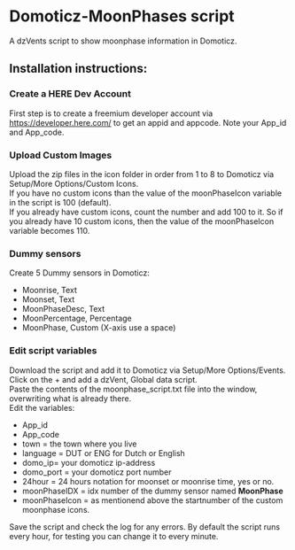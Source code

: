 # Domoticz-MoonPhases script
A dzVents script to show moonphase information in Domoticz.
## Installation instructions:

### Create a HERE Dev Account 
First step is to create a freemium developer account via https://developer.here.com/ to get an appid and appcode.
Note your App_id and App_code.

### Upload Custom Images
Upload the zip files in the icon folder in order from 1 to 8 to Domoticz via Setup/More Options/Custom Icons.<br>
If you have no custom icons than the value of the moonPhaseIcon variable in the script is 100 (default).<br>
If you already have custom icons, count the number and add 100 to it. So if you already have 10 custom icons, then the value of the moonPhaseIcon variable becomes 110.

### Dummy sensors
Create 5 Dummy sensors in Domoticz:
- Moonrise, Text
- Moonset, Text
- MoonPhaseDesc, Text
- MoonPercentage, Percentage
- MoonPhase, Custom (X-axis use a space)

### Edit script variables
Download the script and add it to Domoticz via Setup/More Options/Events. Click on the + and add a dzVent, Global data script.<br>
Paste the contents of the moonphase_script.txt file into the window, overwriting what is already there.<br>
Edit the variables:<br>
- App_id
- App_code
- town = the town where you live
- language = DUT or ENG for Dutch or English
- domo_ip= your domoticz ip-address
- domo_port = your domoticz port number
- 24hour = 24 hours notation for moonset or moonrise time, yes or no.
- moonPhaseIDX = idx number of the dummy sensor named <b>MoonPhase</b>
- moonPhaseIcon = as mentionend above the startnumber of the custom moonphase icons.

Save the script and check the log for any errors. By default the script runs every hour, for testing you can change it to every minute.
